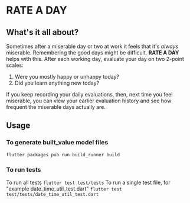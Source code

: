 # RATE A DAY

## What's it all about?

Sometimes after a miserable day or two at work it feels that it's _always_ miserable.
Remembering the good days might be difficult.
**RATE A DAY** helps with this. After each working day, evaluate your day on two 2-point scales:

1. Were you mostly happy or unhappy today?
2. Did you learn anything new today?

If you keep recording your daily evaluations, then, next time you feel miserable, you can view your earlier evaluation history and see how frequent the miserable days actually are.

## Usage

### To generate built_value model files

`flutter packages pub run build_runner build`

### To run tests

To run all tests
`flutter test test/tests`
To run a single test file, for "example date_time_util_test.dart"
`flutter test test/tests/date_time_util_test.dart`

